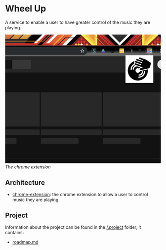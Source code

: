 # Wheel Up
A service to enable a user to have greater control of the music they are playing.

![The chrome extension](/.project/assets/extension-initial.png)
_The chrome extension_

## Architecture
- [chrome-extension](/chrome-extension): the chrome extension to allow a user to control music they are playing.

## Project
Information about the project can be found in the [/.project](/.project) folder, it contains:
- [roadmap.md](/.project/roadmap.md)